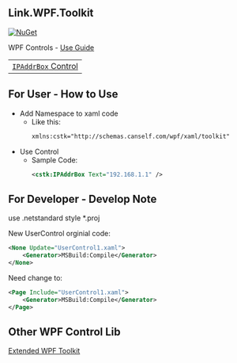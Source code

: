 ## Link.WPF.Toolkit

[![NuGet](https://img.shields.io/nuget/v/Link.WPF.Toolkit.svg?style=flat-square&label=nuget)](https://www.nuget.org/packages/Link.WPF.Toolkit/)

WPF Controls - [Use Guide](docs/ReadMe.md)

|   |
|:---:|
|[`IPAddrBox` Control](docs/IPAddrBox.md)| 


## For User - How to Use

* Add Namespace to xaml code
    * Like this:
        ``` xml
        xmlns:cstk="http://schemas.canself.com/wpf/xaml/toolkit"
        ```
* Use Control
    * Sample Code:
        ``` xml
        <cstk:IPAddrBox Text="192.168.1.1" />
        ```

## For Developer - Develop Note

use .netstandard style *.proj

New UserControl orginial code:

``` xml
<None Update="UserControl1.xaml">
    <Generator>MSBuild:Compile</Generator>
</None>
```

Need change to:

``` xml
<Page Include="UserControl1.xaml">
    <Generator>MSBuild:Compile</Generator>
</Page>
```

## Other WPF Control Lib

[Extended WPF Toolkit](https://github.com/xceedsoftware/wpftoolkit)
